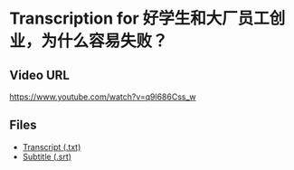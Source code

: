 # Transcription for 好学生和大厂员工创业，为什么容易失败？
## Video URL
https://www.youtube.com/watch?v=q9l686Css_w
 
## Files
- [Transcript (.txt)](./transcript.txt)
- [Subtitle (.srt)](./transcript.srt)

